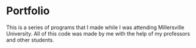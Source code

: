# Portfolio
This is a series of programs that I made while I was attending Millersville University. All of this code was made by me with the help of my professors
and other students.

